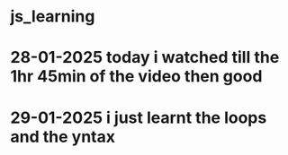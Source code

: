 # js_learning
# 28-01-2025 today i watched till the 1hr 45min of the video then good
# 29-01-2025 i just learnt the loops and the yntax
